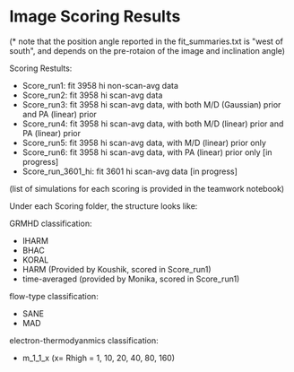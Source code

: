 # Image Scoring Results
(* note that the position angle reported in the fit_summaries.txt is "west of south", and depends on the pre-rotaion of the image and inclination angle)

Scoring Restults:
- Score_run1: fit 3958 hi non-scan-avg data
- Score_run2: fit 3958 hi scan-avg data
- Score_run3: fit 3958 hi scan-avg data, with both M/D (Gaussian) prior and PA (linear) prior
- Score_run4: fit 3958 hi scan-avg data, with both M/D (linear) prior and PA (linear) prior
- Score_run5: fit 3958 hi scan-avg data, with M/D (linear) prior only
- Score_run6: fit 3958 hi scan-avg data, with PA (linear) prior only [in progress]
- Score_run_3601_hi: fit 3601 hi scan-avg data [in progress]

(list of simulations for each scoring is provided in the teamwork notebook)



Under each Scoring folder, the structure looks like:

GRMHD classification:
- IHARM
- BHAC
- KORAL
- HARM (Provided by Koushik, scored in Score_run1)
- time-averaged (provided by Monika, scored in Score_run1)

flow-type classification:
- SANE
- MAD

electron-thermodyanmics classification:
- m_1_1_x (x= Rhigh = 1, 10, 20, 40, 80, 160)


